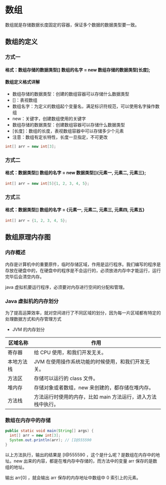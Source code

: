 # 数组

数组就是存储数据长度固定的容器，保证多个数据的数据类型要一致。

## 数组的定义

### 方式一

#### 格式：数组存储的数据类型[] 数组的名字 = new 数组存储的数据类型[长度];

#### 数组定义格式详解

- 数组存储的数据类型：创建的数组容器可以存储什么数据类型
- []：表视数组
- 数组名字：为定义的数组起个变量名，满足标识符规范，可以使用名字操作数组
- new：关键字，创建数组使用的关键字
- 数组存储的数据类型：创建数组容器可以存储什么数据类型
- [长度]：数组的长度，表视数组容器中可以存储多少个元素
- 注意：数组有定长特性，长度一旦指定，不可更改

```java
int[] arr = new int[3];
```

### 方式二

#### 格式：数据类型[] 数组的名字 = new 数据类型[]{元素一, 元素二, 元素三};

```java
int[] arr = new int[5]{1, 2, 3, 4, 5};
```

### 方式三

#### 格式：数据类型[] 数组的名字 = {元素一, 元素二, 元素三, 元素四, 元素五}

```java
int[] arr = {1, 2, 3, 4, 5};
```

## 数组原理内存图

### 内存概述

内存是计算机中的重要原件，临时存储区域，作用是运行程序。我们编写的程序是存放在硬盘中的，在硬盘中的程序是不会运行的，必须放进内存中才能运行，运行完毕后会清空内存。

java 虚拟机要运行程序，必须要对内存进行空间的分配和管理。

### Java 虚拟机的内存划分

为了提高运算效率，就对空间进行了不同区域的划分，因为每一片区域都有特定的处理数据方式和内存管理方式

- JVM 的内存划分

| 区域名称   | 作用                                                         |
| ---------- | ------------------------------------------------------------ |
| 寄存器     | 给 CPU 使用，和我们开发无关。                                |
| 本地方法栈 | JVM 在使用操作系统功能的时候使用，和我们开发无关。           |
| 方法区     | 存储可以运行的 class 文件。                                  |
| 堆内存     | 存储对象或者数组，new 来创建的，都存储在堆内存。             |
| 方法栈     | 方法运行时使用的内存，比如 main 方法运行，进入方法栈中执行。 |

### 数组在内存中的存储

```java
public static void main(String[] args) {
  int[] arr = new int[3];
  System.out.println(arr); // [I@555590
}
```

以上方法执行，输出的结果是 [I@555590 ，这个是什么呢？是数组在内存中的地址。new 出来的内容，都是在堆内存中存储的，而方法中的变量 arr 保存的是数组的地址。

输出 arr[0] ，就会输出 arr 保存的内存地址中数组中 0 索引上的元素。
